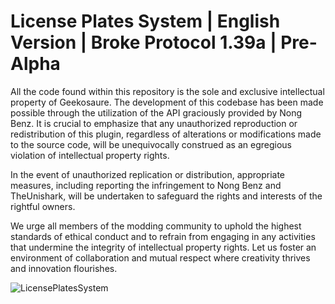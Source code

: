 # License Plates System | English Version | Broke Protocol 1.39a | Pre-Alpha

All the code found within this repository is the sole and exclusive intellectual property of Geekosaure. The development of this codebase has been made possible through the utilization of the API graciously provided by Nong Benz. It is crucial to emphasize that any unauthorized reproduction or redistribution of this plugin, regardless of alterations or modifications made to the source code, will be unequivocally construed as an egregious violation of intellectual property rights.

In the event of unauthorized replication or distribution, appropriate measures, including reporting the infringement to Nong Benz and TheUnishark, will be undertaken to safeguard the rights and interests of the rightful owners. 

We urge all members of the modding community to uphold the highest standards of ethical conduct and to refrain from engaging in any activities that undermine the integrity of intellectual property rights. Let us foster an environment of collaboration and mutual respect where creativity thrives and innovation flourishes.

![LicensePlatesSystem](https://github.com/Geekosaure-Ben/License-Plates-System-English-Version-Broke-Protocol-1.39a/assets/148076141/a122168b-fba0-4fc7-8b74-af9395803c0f)
